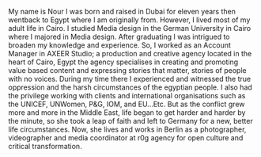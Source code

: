 My name is Nour I was born and raised in Dubai for eleven years then wentback to Egypt where I am originally from. However, I lived most of my adult life in Cairo. I studied Media design in the German University in Cairo where I majored in Media design. After graduating I was intrigued to broaden my knowledge and experience. So, I worked as an Account Manager in AXEER Studio; a production and creative agency located in the heart of Cairo, Egypt the agency specialises in creating and promoting value based content and expressing stories that matter, stories of people with no voices. During my time there I experienced and witnessed the true oppression and the harsh circumstances of the egyptian people. I also had the privilege working with clients and international organisations such as the UNICEF, UNWomen, P&G, IOM, and EU...Etc. But as the conflict grew more and more in the Middle East, life began to get harder and harder by the minute, so she took a leap of faith and left to Germany for a new, better life circumstances. Now, she lives and works in Berlin as a photographer, videographer and media coordinator at r0g agency for open culture and critical transformation. 
